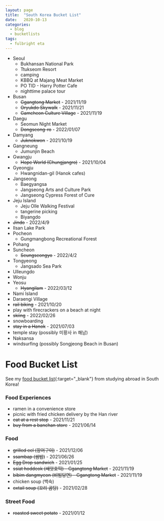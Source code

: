 ```yaml
---
layout: page
title:  "South Korea Bucket List"
date:   2020-10-13
categories:
  - blog
  - bucketlists
tags:
  - fulbright eta
---
```


* Seoul
    * Bukhansan National Park
    * Ttukseom Resort
    * camping
    * KBBQ at Majang Meat Market
    * PO TID - Harry Potter Cafe
    * nighttime palace tour
* Busan
    * ~~Ggangtong Market~~ - 2021/11/19
    * ~~Oryukdo Skywalk~~ - 2021/11/21
    * ~~Gamcheon Culture Village~~ - 2021/11/19
* Daegu
    * Seomun Night Market
    * ~~Dongseong-ro~~ - 2022/01/07
* Damyang
    * ~~Juknokwon~~ - 2021/10/19
* Gangneung
    * Jumunjin Beach
* Gwangju
    * ~~Hope World (Chungjangro)~~ - 2021/10/04
* Gyeongju
    * Hwangnidan-gil (Hanok cafes)
* Jangseong
    * Baegyangsa
    * Jangseong Arts and Culture Park
    * Jangseong Cypress Forest of Cure
* Jeju Island
    * Jeju Olle Walking Festival
    * tangerine picking
    * Biyangdo
* ~~Jindo~~ - 2022/4/9
* Ilsan Lake Park
* Pocheon
    * Gungmangbong Recreational Forest
* Pohang
* Suncheon
    * ~~Seungseongyo~~ - 2022/4/2
* Tongyeong
    * Jangsado Sea Park
* Ulleungdo
* Wonju
* Yeosu
    * ~~Hyangilam~~ - 2022/03/12
* Nami Island
* Daraengi Village
* ~~rail biking~~ - 2021/10/20
* play with firecrackers on a beach at night
* ~~skiing~~ - 2022/02/26
* snowboarding
* ~~stay in a Hanok~~ - 2021/07/03
* temple stay (possibly 미황사 in 해남)
* Naksansa
* windsurfing (possibly Songjeong Beach in Busan)

# Food Bucket List

See my [food bucket list](https://connieinkorea.tumblr.com/post/107430759055/food-bucket-list){:target="_blank"} from studying abroad in South Korea!

### Food Experiences
* ramen in a convenience store
* picnic with fried chicken delivery by the Han river
* ~~eat at a rest stop~~ - 2021/11/21
* ~~buy from a banchan store~~ - 2021/06/14

### Food
* ~~grilled eel (장어구이)~~ - 2021/12/06
* ~~ssambap (쌈밥)~~ - 2021/06/26
* ~~Egg Drop sandwich~~ - 2021/01/25
* ~~ssiat hoddeok (쌔앗호떡) - Ggangtong Market~~ - 2021/11/19
* ~~bibim dangmyeon (비빔당면) - Ggangtong Market~~ - 2021/11/19
* chicken soup (백숙)
* ~~oxtail soup (꼬리 곰탕)~~ - 2021/02/28

### Street Food
* ~~roasted sweet potato~~ - 2021/01/12
